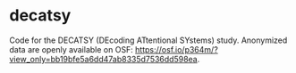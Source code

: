 # decatsy

Code for the DECATSY (DEcoding ATtentional SYstems) study.
Anonymized data are openly available on OSF: https://osf.io/p364m/?view_only=bb19bfe5a6dd47ab8335d7536dd598ea.
